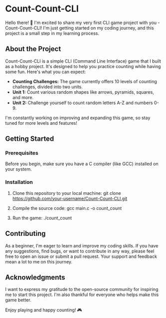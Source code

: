 # Count-Count-CLI

Hello there! 👋 I'm excited to share my very first CLI game project with you - Count-Count-CLI! I'm just getting started on my coding journey, and this project is a small step in my learning process.

## About the Project

Count-Count-CLI is a simple CLI (Command Line Interface) game that I built as a hobby project. It's designed to help you practice counting while having some fun. Here's what you can expect:

- **Counting Challenges:** The game currently offers 10 levels of counting challenges, divided into two units.
- **Unit 1:** Count various random shapes like arrows, pyramids, squares, and more.
- **Unit 2:** Challenge yourself to count random letters A-Z and numbers 0-9.

I'm constantly working on improving and expanding this game, so stay tuned for more levels and features!

## Getting Started

### Prerequisites

Before you begin, make sure you have a C compiler (like GCC) installed on your system.

### Installation

1. Clone this repository to your local machine:
git clone https://github.com/your-username/Count-Count-CLI.git

2. Compile the source code:
gcc main.c -o count_count


3. Run the game:
./count_count


## Contributing

As a beginner, I'm eager to learn and improve my coding skills. If you have any suggestions, find bugs, or want to contribute in any way, please feel free to open an issue or submit a pull request. Your support and feedback mean a lot to me on this journey.

## Acknowledgments

I want to express my gratitude to the open-source community for inspiring me to start this project. I'm also thankful for everyone who helps make this game better.

Enjoy playing and happy counting! 🎮
